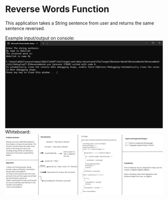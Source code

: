 # Reverse Words Function
This application takes a String sentence from user and returns
the same sentence reversed.

Example input/output on console:
![Console Example](Images/ReverseWordsConsole.png)
Whiteboard:
![Whiteboard for ReverseWords](Images/ReverseWords.png)